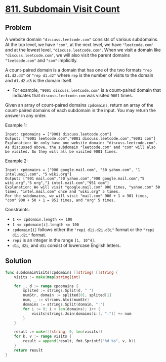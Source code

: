 # [811. Subdomain Visit Count](https://leetcode.com/problems/subdomain-visit-count/)

## Problem

A website domain `"discuss.leetcode.com"` consists of various subdomains. At the top level, we have `"com"`, at the next level, we have `"leetcode.com"` and at the lowest level, `"discuss.leetcode.com"`. When we visit a domain like `"discuss.leetcode.com"`, we will also visit the parent domains `"leetcode.com"` and `"com"` implicitly.

A count-paired domain is a domain that has one of the two formats `"rep d1.d2.d3"` or `"rep d1.d2"` where `rep` is the number of visits to the domain and `d1.d2.d3` is the domain itself.

- For example, `"9001 discuss.leetcode.com"` is a count-paired domain that indicates that `discuss.leetcode.com` was visited `9001` times.

Given an array of count-paired domains `cpdomains`, return an array of the count-paired domains of each subdomain in the input. You may return the answer in any order.


Example 1:

```
Input: cpdomains = ["9001 discuss.leetcode.com"]
Output: ["9001 leetcode.com","9001 discuss.leetcode.com","9001 com"]
Explanation: We only have one website domain: "discuss.leetcode.com".
As discussed above, the subdomain "leetcode.com" and "com" will also be visited. So they will all be visited 9001 times.
```

Example 2:

```
Input: cpdomains = ["900 google.mail.com", "50 yahoo.com", "1 intel.mail.com", "5 wiki.org"]
Output: ["901 mail.com","50 yahoo.com","900 google.mail.com","5 wiki.org","5 org","1 intel.mail.com","951 com"]
Explanation: We will visit "google.mail.com" 900 times, "yahoo.com" 50 times, "intel.mail.com" once and "wiki.org" 5 times.
For the subdomains, we will visit "mail.com" 900 + 1 = 901 times, "com" 900 + 50 + 1 = 951 times, and "org" 5 times.
``` 

Constraints:

- `1 <= cpdomain.length <= 100`
- `1 <= cpdomain[i].length <= 100`
- `cpdomain[i]` follows either the `"repi d1i.d2i.d3i"` format or the `"repi d1i.d2i"` format.
- `repi` is an integer in the range `[1, 10^4]`.
- `d1i`, `d2i`, and `d3i` consist of lowercase English letters.

## Solution

```go
func subdomainVisits(cpdomains []string) []string {
	visits := make(map[string]int)

	for _, d := range cpdomains {
		splited := strings.Split(d, " ")
		numStr, domain := splited[0], splited[1]
		num, _ := strconv.Atoi(numStr)
		domains := strings.Split(domain, ".")
		for i := 0; i < len(domains); i++ {
			visits[strings.Join(domains[i:], ".")] += num
		}
	}

	result := make([]string, 0, len(visits))
	for k, v := range visits {
		result = append(result, fmt.Sprintf("%d %s", v, k))
	}
	return result
}
```